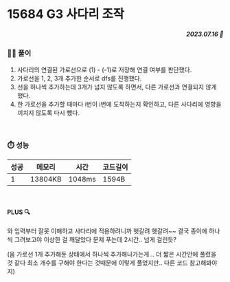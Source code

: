 # 15684 G3 사다리 조작
##### <p align="right"> 2023.07.16 📆 </p> 

 
### 👩‍🏫 풀이
1. 사다리의 연결된 가로선으로 (1) - (-1)로 저장해 연결 여부를 판단했다.
2. 가로선을 1, 2, 3개 추가한 순서로 dfs를 진행했다.
3. 선을 하나씩 추가하는데 3개가 넘지 않도록 하면서, 다른 가로선과 연결되지 않게 했다.
4. 한 가로선을 추가할 때마다 i번이 i번에 도착하는지 확인하고, 다른 사다리에 영향을 끼치지 않도록 다시 뺐다.


<br>

### ⏱️ 성능
<!-- 테이블 -->
성공 |메모리 | 시간 | 코드길이
---|---|---|---|
1|13804KB|1048ms|1594B

<br>

#### PLUS 🔍
와 입력부터 잘못 이해하고 사다리에 적용하려니까 헷갈려 헷갈려~~
결국 종이에 하나씩 그려보고야 이상한 걸 깨달았다
문제 푸는데 2시간.. 넘게 걸린듯?

(음 가로선 1개 추가해둔 상태에서 하나씩 추가해나가는게... 더 짧은 시간안에 풀렸을 것 같다
최소 개수를 구해야 한다는 것때문에 이렇게 풀었지만.. 다른 코드 참고해봐야지)
